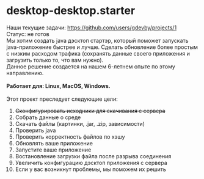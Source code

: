 # desktop-desktop.starter
Наши текущие задачи: https://github.com/users/gdevby/projects/1<br>
Статус: не готов<br>
Мы хотим создать java дэсктоп стартэр, который поможет запускать java-приложение быстрее и лучше. Сделать обновление более простым с низким расходом трафика (сохранять данные своего приложения и загрузить только то, что вам нужно).<br>
Данное решение создается на нашем 6-летнем опыте по этому направлению.
<br><br>
<b>Работает для: Linux, MacOS, Windows.</b>
<br><br>
Этот проект преследует следующие цели:
<ol>
  <li><strike>Cконфигурировать исходники для скачивания с сервера</strike></li>
  <li>Собрать данные о среде</li>
  <li>Скачать файлы (картинки, .jar, .zip, зависимости)</li>
  <li>Проверить java</li>
  <li>Проверить корректность файлов по хэшу</li>
  <li>Обновлять ваше приложение </li>
  <li>Запустите ваше приложение</li>
  <li>Востановление загрузки файла после разрыва соединения</li>
  <li>Увеличить конфигурацию дэсктоп приложения с сервера</li>
  <li>Если у вас возникнут проблемы, мы поможем их решить </li>
</ol>


